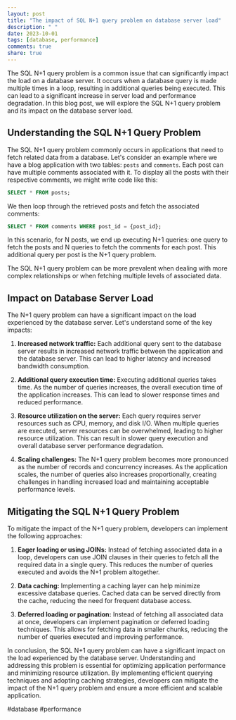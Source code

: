 ```yaml
---
layout: post
title: "The impact of SQL N+1 query problem on database server load"
description: " "
date: 2023-10-01
tags: [database, performance]
comments: true
share: true
---
```


The SQL N+1 query problem is a common issue that can significantly impact the load on a database server. It occurs when a database query is made multiple times in a loop, resulting in additional queries being executed. This can lead to a significant increase in server load and performance degradation. In this blog post, we will explore the SQL N+1 query problem and its impact on the database server load.

## Understanding the SQL N+1 Query Problem

The SQL N+1 query problem commonly occurs in applications that need to fetch related data from a database. Let's consider an example where we have a blog application with two tables: `posts` and `comments`. Each post can have multiple comments associated with it. To display all the posts with their respective comments, we might write code like this:

```sql
SELECT * FROM posts;
```

We then loop through the retrieved posts and fetch the associated comments:

```sql
SELECT * FROM comments WHERE post_id = {post_id};
```

In this scenario, for N posts, we end up executing N+1 queries: one query to fetch the posts and N queries to fetch the comments for each post. This additional query per post is the N+1 query problem.

The SQL N+1 query problem can be more prevalent when dealing with more complex relationships or when fetching multiple levels of associated data.

## Impact on Database Server Load

The N+1 query problem can have a significant impact on the load experienced by the database server. Let's understand some of the key impacts:

1. **Increased network traffic:** Each additional query sent to the database server results in increased network traffic between the application and the database server. This can lead to higher latency and increased bandwidth consumption.

2. **Additional query execution time:** Executing additional queries takes time. As the number of queries increases, the overall execution time of the application increases. This can lead to slower response times and reduced performance.

3. **Resource utilization on the server:** Each query requires server resources such as CPU, memory, and disk I/O. When multiple queries are executed, server resources can be overwhelmed, leading to higher resource utilization. This can result in slower query execution and overall database server performance degradation.

4. **Scaling challenges:** The N+1 query problem becomes more pronounced as the number of records and concurrency increases. As the application scales, the number of queries also increases proportionally, creating challenges in handling increased load and maintaining acceptable performance levels.

## Mitigating the SQL N+1 Query Problem

To mitigate the impact of the N+1 query problem, developers can implement the following approaches:

1. **Eager loading or using JOINs:** Instead of fetching associated data in a loop, developers can use JOIN clauses in their queries to fetch all the required data in a single query. This reduces the number of queries executed and avoids the N+1 problem altogether.

2. **Data caching:** Implementing a caching layer can help minimize excessive database queries. Cached data can be served directly from the cache, reducing the need for frequent database access.

3. **Deferred loading or pagination:** Instead of fetching all associated data at once, developers can implement pagination or deferred loading techniques. This allows for fetching data in smaller chunks, reducing the number of queries executed and improving performance.

In conclusion, the SQL N+1 query problem can have a significant impact on the load experienced by the database server. Understanding and addressing this problem is essential for optimizing application performance and minimizing resource utilization. By implementing efficient querying techniques and adopting caching strategies, developers can mitigate the impact of the N+1 query problem and ensure a more efficient and scalable application.

#database #performance